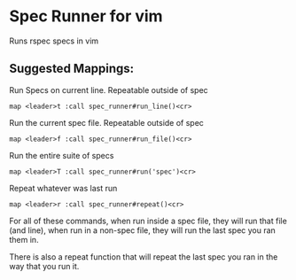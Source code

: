 # Spec Runner for vim

Runs rspec specs in vim

## Suggested Mappings:

Run Specs on current line. Repeatable outside of spec

    map <leader>t :call spec_runner#run_line()<cr>
    
Run the current spec file. Repeatable outside of spec

    map <leader>f :call spec_runner#run_file()<cr>
    
Run the entire suite of specs

    map <leader>T :call spec_runner#run('spec')<cr>
    
Repeat whatever was last run

    map <leader>r :call spec_runner#repeat()<cr>

For all of these commands, when run inside a spec file, they will run that file (and line), when run in a non-spec file, they will run the last spec you ran them in.

There is also a repeat function that will repeat the last spec you ran in the way that you run it.
